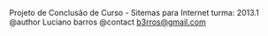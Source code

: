 Projeto de Conclusão de Curso - Sitemas para Internet turma: 2013.1
@author Luciano barros
@contact b3rros@gmail.com
